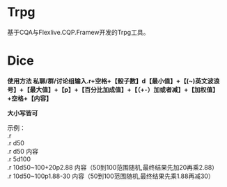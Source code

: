 ﻿# Trpg
基于CQA与Flexlive.CQP.Framew开发的Trpg工具。

# Dice
**使用方法 私聊/群/讨论组输入.r+空格+【骰子数】d【最小值】+【(~)英文波浪号】+【最大值】+【p】+【百分比加成值】+【（+-）加或者减】+【加权值】+空格+【内容】**

**大小写皆可**

 示例：<br>
    .r<br>
    .r d50<br>
    .r d50 内容<br>
    .r 5d100<br>
    .r 10d50\~100+20p2.88 内容（50到100范围随机,最终结果先加20再乘2.88）<br>
    .r 10d50\~100p1.88-30 内容（50到100范围随机,最终结果先乘1.88再减30）<br>

